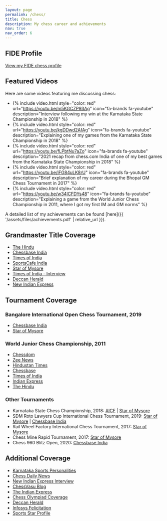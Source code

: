 ```yaml
---
layout: page
permalink: /chess/
title: Chess
description: My chess career and achievements
nav: true
nav_order: 6
---
```


## FIDE Profile
[View my FIDE chess profile](https://ratings.fide.com/profile/5038448)

## Featured Videos
Here are some videos featuring me discussing chess:

- {% include video.html style="color: red" url="https://youtu.be/m5KGCZP93Ag" icon="fa-brands fa-youtube" description="Interview following my win at the Karnataka State Championship in 2018" %}
- {% include video.html style="color: red" url="https://youtu.be/kgDDwd2AfAg" icon="fa-brands fa-youtube" description="Explaining one of my games from the Karnataka State Championship in 2018" %}
- {% include video.html style="color: red" url="https://youtu.be/fLPbtNu7aZo" icon="fa-brands fa-youtube" description="2021 recap from chess.com India of one of my best games from the Karnataka State Championship in 2018" %}
- {% include video.html style="color: red" url="https://youtu.be/iFG84uLK8rU" icon="fa-brands fa-youtube" description="Brief explanation of my career during the Bhopal GM Chess Tournament in 2017" %}
- {% include video.html style="color: red" url="https://youtu.be/w34ICFDYs48" icon="fa-brands fa-youtube" description="Explaining a game from the World Junior Chess Championship in 2011, where I got my first IM and GM norms" %}

A detailed list of my achievements can be found [here]({{ '/assets/files/achievements.pdf' | relative_url }}).

## Grandmaster Title Coverage
- [The Hindu](https://www.thehindu.com/sport/other-sports/girish-koushik-is-indias-63rd-grandmaster/article28137945.ece)
- [Chessbase India](https://www.chessbase.in/news/Girih-Koushik-becomes-Indias-63rd-GM)
- [Times of India](https://timesofindia.indiatimes.com/sports/chess/girish-koushik-becomes-indias-63rd-grandmaster/articleshow/69945826.cms)
- [SportsCafe India](https://sportscafe.in/chess/articles/2019/jun/26/relieved-to-have-achieved-goal-says-indias-63-rd-grandmaster-girish-a-koushik)
- [Star of Mysore](https://starofmysore.com/mysurus-girish-koushik-becomes-indias-63rd-grand-master/)
- [Times of India - Interview](https://timesofindia.indiatimes.com/city/mysuru/becoming-grandmaster-is-a-dream-come-true-girish-a-koushik/articleshow/69989690.cms)
- [Deccan Herald](https://www.deccanherald.com/sports/other-sports/academics-to-chess-the-many-moves-of-a-gm-742802.html)
- [New Indian Express](https://www.newindianexpress.com/cities/bengaluru/2019/jun/27/22-yr-old-becomes-third-grandmaster-from-karnataka--1995816.html)

## Tournament Coverage

### Bangalore International Open Chess Tournament, 2019
- [Chessbase India](https://www.chessbase.in/news/Girish-Koushik-wins-Bangalore-Open-3)
- [Star of Mysore](https://starofmysore.com/bangalore-open-3-fide-rating-chess-tourney-girish-koushik-wins-title/)

### World Junior Chess Championship, 2011
- [Chessdom](https://www.chessdom.com/14-year-old-girish-koushik-profiled-in-the-hindu/)
- [Zee News](https://zeenews.india.com/sports/others/girish-koushik-in-joint-lead-with-hovhannisyan_725467.html/amp)
- [Hindustan Times](https://www.hindustantimes.com/other/koushik-in-lead-in-world-junior-chess/story-8VpOmHgaIDRoOyDhdynyMP.html)
- [Chessbase](https://en.chessbase.com/post/world-junior-girish-leads-with-maiden-gm-norm-2732-performance)
- [Times of India](https://timesofindia.indiatimes.com/sports/chess/Girish-Koushik-jumps-to-second-spot-in-world-junior-chess/articleshow/9544350.cms)
- [Indian Express](https://www.newindianexpress.com/sport/2011/aug/11/girishs-dream-run-continues-280505.html)
- [The Hindu](https://www.thehindu.com/sport/other-sports/girish-and-saranya-record-upset-wins/article2333661.ece)

### Other Tournaments
- Karnataka State Chess Championship, 2018: [AICF](https://aicf.in/girish-wins-akshayakalpa-karnataka-state/) | [Star of Mysore](https://starofmysore.com/akshayakalpa-karnataka-state-open-chess-girish-koushik-triumphs/)
- SDM Roto Lawyers Cup International Chess Tournament, 2019: [Star of Mysore](https://starofmysore.com/sdm-roto-lawyers-cup-international-chess-girish-koushik-clinches-title/) | [Chessbase India](https://chessbase.in/news/Girish-Koushik-wins-SDM-Roto-Lawyers-Cup-2019)
- Rail Wheel Factory International Chess Tournament, 2017: [Star of Mysore](https://starofmysore.com/3rd-rail-wheel-factory-international-fide-open-rating-chess-girish-koushik-scores-gm-laxman/)
- Chess Mine Rapid Tournament, 2017: [Star of Mysore](https://starofmysore.com/chessmine-open-fide-rated-rapid-chess-tournament-city-lad-im-girish-koushik-finishes-third/)
- Chess 960 Blitz Open, 2020: [Chessbase India](https://chessbase.in/news/Girish-Koushik-Glorious-in-M-D-Bhagwat-Memorial-Chess960-Online-Blitz-Open)

## Additional Coverage
- [Karnataka Sports Personalities](https://www.karnataka.com/personalities/girish-koushik/)
- [Chess Daily News](https://chessdailynews.com/champion-chess-player-girish-koushik/)
- [New Indian Express Interview](https://www.newindianexpress.com/cities/bengaluru/2011/apr/21/girish-koushik-confident-of-doing-better-246500.html)
- [ChessVasu Blog](https://chessvasu.blogspot.com/2011/05/girish-koushik-monnisha-nandhidhaa.html)
- [The Indian Express](https://indianexpress.com/article/cities/delhi/madhurima-girish-maintain-lead/)
- [Chess Olympiad Coverage](https://www.chessbase.in/news/Torch-Relay-for-44th-Chess-Olympiad-Day-29-31-report)
- [Deccan Herald](https://www.deccanherald.com/sports/girish-ready-bigger-challenges-2374669)
- [Infosys Felicitation](https://chessbase.in/news/Karnatakas-third-and-Indias-63rd-GM-Girish-Koushik-gets-felicitated-by-Infosys)
- [Sports Star Profile](https://sportstar.thehindu.com/chess/girish-koushik-grandmaster-balaton-international-chess-festival/article28137838.ece) 